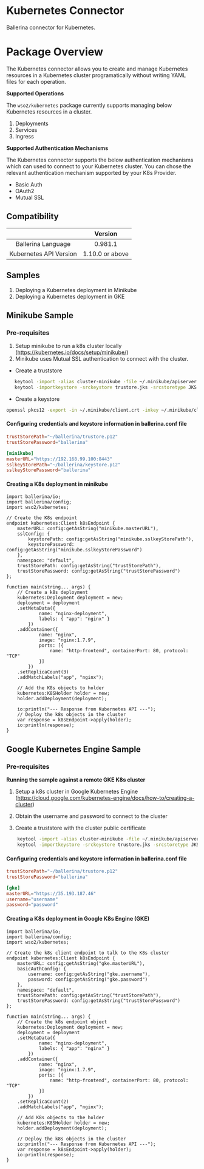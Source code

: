 # Kubernetes Connector

Ballerina connector for Kubernetes.

# Package Overview

The Kubernetes connector allows you to create and manage Kubernetes resources in a Kubernetes cluster programatically 
without writing YAML files for each operation.   

**Supported Operations**

The `wso2/kubernetes` package currently supports managing below Kubernetes resources in a cluster.
1. Deployments
2. Services
3. Ingress

**Supported Authentication Mechanisms**

The Kubernetes connector supports the below authentication mechanisms which can used to connect to your Kubernetes 
cluster. You can chose the relevant authentication mechanism supported by your K8s Provider.
* Basic Auth
* OAuth2
* Mutual SSL

## Compatibility
|                          |    Version     |
|:------------------------:|:--------------:|
| Ballerina Language       | 0.981.1        |
| Kubernetes API Version   | 1.10.0 or above |

## Samples
1. Deploying a Kubernetes deployment in Minikube
2. Deploying a Kubernetes deployment in GKE


 
## Minikube Sample
### Pre-requisites
1. Setup minikube to run a k8s cluster locally (https://kubernetes.io/docs/setup/minikube/)
2. Minikube uses Mutual SSL authentication to connect with the cluster.
* Create a truststore
```bash
   keytool -import -alias cluster-minikube -file ~/.minikube/apiserver.crt -keystore trustore.jks
   keytool -importkeystore -srckeystore trustore.jks -srcstoretype JKS -deststoretype PKCS12 -destkeystore trustore.p12
``` 
* Create a keystore
```bash
openssl pkcs12 -export -in ~/.minikube/client.crt -inkey ~/.minikube/client.key -certfile client.crt -out keystore.p12
```

#### Configuring credentials and keystore information in ballerina.conf file
```toml
trustStorePath="~/ballerina/trustore.p12"
trustStorePassword="ballerina"

[minikube]
masterURL="https://192.168.99.100:8443"
sslkeyStorePath="~/ballerina/keystore.p12"
sslkeyStorePassword="ballerina"
```

#### Creating a K8s deployment in minikube

```ballerina
import ballerina/io;
import ballerina/config;
import wso2/kubernetes;

// Create the K8s endpoint
endpoint kubernetes:Client k8sEndpoint {
    masterURL: config:getAsString("minikube.masterURL"),
    sslConfig: {
        keystorePath: config:getAsString("minikube.sslkeyStorePath"),
        keystorePassword: config:getAsString("minikube.sslkeyStorePassword")
    },
    namespace: "default",
    trustStorePath: config:getAsString("trustStorePath"),
    trustStorePassword: config:getAsString("trustStorePassword")
};

function main(string... args) {
    // Create a k8s deployment
    kubernetes:Deployment deployment = new;
    deployment = deployment
    .setMetaData({
            name: "nginx-deployment",
            labels: { "app": "nginx" }
        })
    .addContainer({
            name: "nginx",
            image: "nginx:1.7.9",
            ports: [{
                name: "http-frontend", containerPort: 80, protocol: "TCP"
            }]
        })
    .setReplicaCount(3)
    .addMatchLabels("app", "nginx");

    // Add the K8s objects to holder
    kubernetes:K8SHolder holder = new;
    holder.addDeployment(deployment);

    io:println("--- Response from Kubernetes API ---");
    // Deploy the k8s objects in the cluster
    var response = k8sEndpoint->apply(holder);
    io:println(response);
}
```
    
## Google Kubernetes Engine Sample 

### Pre-requisites
**Running the sample against a remote GKE K8s cluster**
1. Setup a k8s cluster in Google Kubernetes Engine (https://cloud.google.com/kubernetes-engine/docs/how-to/creating-a-cluster)
2. Obtain the username and password to connect to the cluster

3. Create a truststore with the cluster public certificate
```bash
    keytool -import -alias cluster-minikube -file ~/.minikube/apiserver.crt -keystore trustore.jks
    keytool -importkeystore -srckeystore trustore.jks -srcstoretype JKS -deststoretype PKCS12 -destkeystore trustore.p12
``` 


#### Configuring credentials and keystore information in ballerina.conf file
```toml
trustStorePath="~/ballerina/trustore.p12"
trustStorePassword="ballerina"

[gke]
masterURL="https://35.193.187.46"
username="username"
password="password"
```

#### Creating a K8s deployment in Google K8s Engine (GKE)
```ballerina
import ballerina/io;
import ballerina/config;
import wso2/kubernetes;

// Create the k8s client endpoint to talk to the K8s cluster
endpoint kubernetes:Client k8sEndpoint {
    masterURL: config:getAsString("gke.masterURL"),
    basicAuthConfig: {
        username: config:getAsString("gke.username"),
        password: config:getAsString("gke.password")
    },
    namespace: "default",
    trustStorePath: config:getAsString("trustStorePath"),
    trustStorePassword: config:getAsString("trustStorePassword")
};

function main(string... args) {
    // Create the k8s endpoint object
    kubernetes:Deployment deployment = new;
    deployment = deployment
    .setMetaData({
            name: "nginx-deployment",
            labels: { "app": "nginx" }
        })
    .addContainer({
            name: "nginx",
            image: "nginx:1.7.9",
            ports: [{
                name: "http-frontend", containerPort: 80, protocol: "TCP"
            }]
        })
    .setReplicaCount(2)
    .addMatchLabels("app", "nginx");

    // Add K8s objects to the holder
    kubernetes:K8SHolder holder = new;
    holder.addDeployment(deployment);

    // Deploy the k8s objects in the cluster
    io:println("--- Response from Kubernetes API ---");
    var response = k8sEndpoint->apply(holder);
    io:println(response);
}
```

